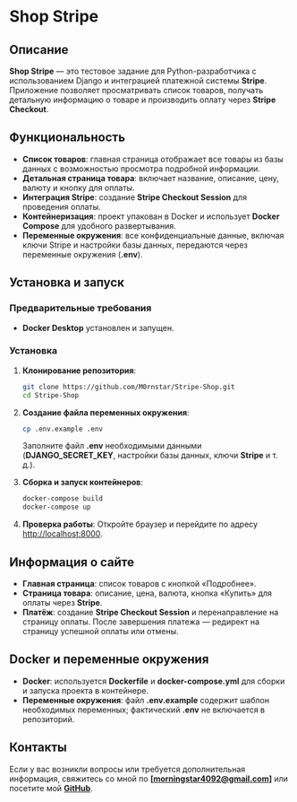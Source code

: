 # Shop Stripe

## Описание

**Shop Stripe** — это тестовое задание для Python-разработчика с использованием Django и интеграцией платежной системы **Stripe**. Приложение позволяет просматривать список товаров, получать детальную информацию о товаре и производить оплату через **Stripe Checkout**.

## Функциональность

- **Список товаров**: главная страница отображает все товары из базы данных с возможностью просмотра подробной информации.
- **Детальная страница товара**: включает название, описание, цену, валюту и кнопку для оплаты.
- **Интеграция Stripe**: создание **Stripe Checkout Session** для проведения оплаты.
- **Контейнеризация**: проект упакован в Docker и использует **Docker Compose** для удобного развертывания.
- **Переменные окружения**: все конфиденциальные данные, включая ключи Stripe и настройки базы данных, передаются через переменные окружения (**.env**).

## Установка и запуск

### Предварительные требования

- **Docker Desktop** установлен и запущен.

### Установка

1. **Клонирование репозитория**:
    
    ```bash
    git clone https://github.com/M0rnstar/Stripe-Shop.git
    cd Stripe-Shop
    ```
    
2. **Создание файла переменных окружения**:
    
    ```bash
    cp .env.example .env
    ```
    
    Заполните файл **.env** необходимыми данными (**DJANGO_SECRET_KEY**, настройки базы данных, ключи **Stripe** и т. д.).
    
3. **Сборка и запуск контейнеров**:
    
    ```bash
    docker-compose build
    docker-compose up
    ```
    
4. **Проверка работы**: Откройте браузер и перейдите по адресу [http://localhost:8000](http://localhost:8000/).
    

## Информация о сайте

- **Главная страница**: список товаров с кнопкой «Подробнее».
- **Страница товара**: описание, цена, валюта, кнопка «Купить» для оплаты через **Stripe**.
- **Платёж**: создание **Stripe Checkout Session** и перенаправление на страницу оплаты. После завершения платежа — редирект на страницу успешной оплаты или отмены.

## Docker и переменные окружения

- **Docker**: используется **Dockerfile** и **docker-compose.yml** для сборки и запуска проекта в контейнере.
- **Переменные окружения**: файл **.env.example** содержит шаблон необходимых переменных; фактический **.env** не включается в репозиторий.

## Контакты

Если у вас возникли вопросы или требуется дополнительная информация, свяжитесь со мной по **[[morningstar4092@gmail.com](mailto:morningstar4092@gmail.com)]** или посетите мой **[GitHub](https://github.com/M0rnstar)**.